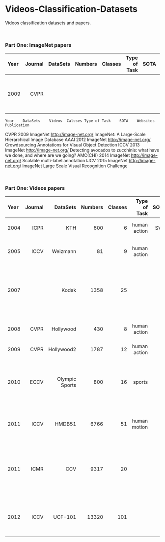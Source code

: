 # Videos-Classification-Datasets
Videos classification datasets and papers.


&nbsp; 
&nbsp;  
###  Part One: ImageNet papers
Year | Journal | DataSets | Numbers | Classes| Type of Task| SOTA | Homepage | Publication |
:----|--------:|---------:|--------:|-------:|------------:|-----:|---------:|:------------:
2009 |  CVPR   |    |   | | |  |  [IMAGENET](http://image-net.org/) | [ ImageNet: A Large-Scale Hierarchical Image Database](http://image-net.org/static_files/papers/imagenet_cvpr09.pdf)|


								
	Year	DataSets	Videos	Calsses	Type of Task	SOTA	Websites	Publication
CVPR	2009	ImageNet					http://image-net.org/	 ImageNet: A Large-Scale Hierarchical Image Database
 AAAI 	2012	ImageNet					http://image-net.org/	Crowdsourcing Annotations for Visual Object Detection
ICCV	2013	ImageNet					http://image-net.org/	Detecting avocados to zucchinis: what have we done, and where are we going?
AMC(CHI)	2014	ImageNet					http://image-net.org/	Scalable multi-label annotation
IJCV	2015	ImageNet					http://image-net.org/	ImageNet Large Scale Visual Recognition Challenge



&nbsp; 
&nbsp;  
###  Part One: Videos papers
Year | Journal | DataSets | Numbers | Classes| Type of Task| SOTA | Homepage | Publication |
:----|--------:|---------:|--------:|-------:|------------:|-----:|---------:|:------------:
2004 |	ICPR   | KTH	  |600	    |6       |human action |SVM   | [Recognition of human actions](https://www.csc.kth.se/cvap/actions/) | --- |
2005 |	ICCV   |Weizmann  |81	    |9       |human action |	  |[Actions as Space-Time Shapes](http://www.wisdom.weizmann.ac.il/~vision/SpaceTimeActions.html) | [Actions as Space-Time Shapes](http://www.wisdom.weizmann.ac.il/~vision/VideoAnalysis/Demos/SpaceTimeActions/SpaceTimeActions_pami07.pdf) |
2007 |	       |Kodak	  |1358     |	25   |	           |	  |[Kodak's consumer video benchmark data set](https://www.ee.columbia.edu/ln/dvmm/consumervideo/) |	[Kodak consumer video benchmark data set: concept definition and annotation ]() |
2008 |	CVPR   |Hollywood |	430 |	8    |human action |	  |[Ivan Laptev lab](https://www.di.ens.fr/~laptev/download.html)  | [Learning realistic human actions from movies](http://www.irisa.fr/vista/Papers/2008_cvpr_laptev.pdf) |
2009 |	CVPR   |Hollywood2|1787     |	12   |human action |	  |[Ivan Laptev lab](https://www.di.ens.fr/~laptev/download.html) | [Actions in Context](http://www.irisa.fr/vista/Papers/2009_cvpr_marszalek.pdf) |
2010 |	ECCV   |Olympic Sports|	800 |	16   |sports	   |      |[standford vison lab](http://vision.stanford.edu/Datasets/OlympicSports/) |	[Modeling Temporal Structure of Decomposable Motion Segments for Activity Classification](http://vision.stanford.edu/documents/NieblesChenFei-Fei_ECCV2010.pdf) |
2011 |	ICCV   |HMDB51	  |6766	    |51      |human motion |	  | [HMDB](https://deepai.org/dataset/hmdb-51)	| [HMDB: A Large Video Database for Human Motion Recognition](http://cbcl.mit.edu/publications/ps/Kuehne_etal_iccv11.pdf) |
2011 |	ICMR   |CCV	  |9317     |20	     |		   |      |[CCV Database](https://www.ee.columbia.edu/ln/dvmm/CCV/) | [Consumer Video Understanding: A Benchmark Database and An Evaluation of Human and Machine Performance](https://www.ee.columbia.edu/ln/dvmm/publications/11/icmr11-consumervideo.pdf) |
2012 |	ICCV   |UCF-101	  |13320    |	101  |		   |	  |[UCF101 – Action Recognition Data Set](https://www.crcv.ucf.edu/research/data-sets/ucf101/) | [UCF101: A Dataset of 101 Human Actions Classes From Videos in The Wild](https://www.ee.columbia.edu/ln/dvmm/publications/11/icmr11-consumervideo.pdf) |



